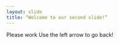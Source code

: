 ```yaml
---
layout: slide
title: “Welcome to our second slide!”
---
```

Please work
Use the left arrow to go back!


